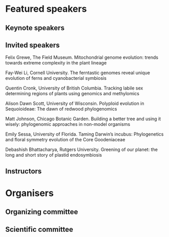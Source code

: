 # Featured speakers

## Keynote speakers


## Invited speakers
Felix Grewe, The Field Museum. Mitochondrial genome evolution: trends towards extreme complexity in the plant lineage


Fay-Wei Li, Cornell University. The ferntastic genomes reveal unique evolution of ferns and cyanobacterial symbiosis


Quentin Cronk, University of British Columbia. Tracking labile sex determining regions of plants using genomics and methylomics


Alison Dawn Scott, University of Wisconsin. Polyploid evolution in Sequoioideae: The dawn of redwood phylogenomics


Matt Johnson, Chicago Botanic Garden. Building a better tree and using it wisely: phylogenomic approaches in non-model organisms


Emily Sessa, University of Florida. Taming Darwin’s incubus: Phylogenetics and floral symmetry evolution of the Core Goodeniaceae


Debashish Bhattacharya, Rutgers University. Greening of our planet: the long and short story of plastid endosymbiosis

## Instructors


# Organisers


## Organizing committee


## Scientific committee

